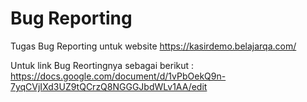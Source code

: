 # Bug Reporting

Tugas Bug Reporting untuk website https://kasirdemo.belajarqa.com/

Untuk link Bug Reortingnya sebagai berikut :
https://docs.google.com/document/d/1vPbOekQ9n-7yqCVjIXd3UZ9tQCrzQ8NGGGJbdWLv1AA/edit
